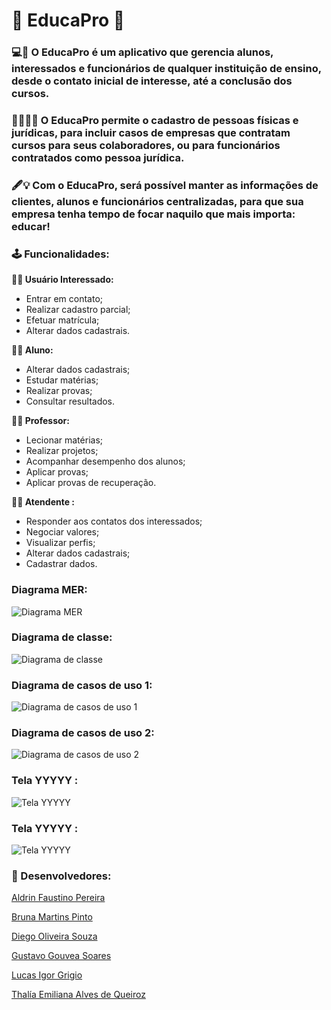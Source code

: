# :page_with_curl: EducaPro :page_with_curl:

### :computer::iphone: O EducaPro é um aplicativo que gerencia alunos, interessados e funcionários de qualquer instituição de ensino, desde o contato inicial de interesse, até a conclusão dos cursos. 

### :man_student::woman_teacher: O EducaPro permite o cadastro de pessoas físicas e jurídicas, para incluir casos de empresas que contratam cursos para seus colaboradores, ou para funcionários contratados como pessoa jurídica.

### :fountain_pen::bulb: Com o EducaPro, será possível manter as informações de clientes, alunos e funcionários centralizadas, para que sua empresa tenha tempo de focar naquilo que mais importa: educar!


### :joystick: **Funcionalidades:**

**:raising_hand_woman: Usuário Interessado:**
- Entrar em contato;
- Realizar cadastro parcial;
- Efetuar matrícula;
- Alterar dados cadastrais.

**:man_student: Aluno:** 
- Alterar dados cadastrais;
- Estudar matérias;
- Realizar provas;
- Consultar resultados.



**:teacher: Professor:**
- Lecionar matérias;
- Realizar projetos;
- Acompanhar desempenho dos alunos;
- Aplicar provas;
- Aplicar provas de recuperação.

**:office_worker: Atendente :**
- Responder aos contatos dos interessados;
- Negociar valores;
- Visualizar perfis;
- Alterar dados cadastrais;
- Cadastrar dados.


 
### **Diagrama MER**:

![Diagrama MER]()

### **Diagrama de classe**:
![Diagrama de classe]()

### **Diagrama de casos de uso 1**:
![Diagrama de casos de uso 1]()

### **Diagrama de casos de uso 2**:
![Diagrama de casos de uso 2]()

 ### **Tela YYYYY** :
![Tela YYYYY]()

 ### **Tela YYYYY** :
![Tela YYYYY]()






### :genie: Desenvolvedores:
[Aldrin Faustino Pereira]()

[Bruna Martins Pinto](https://github.com/Bmpin)

[Diego Oliveira Souza]()

[Gustavo Gouvea Soares]()

[Lucas Igor Grigio](https://github.com/lucasgrigio)

[Thalía Emiliana Alves de Queiroz](https://github.com/thalivola)